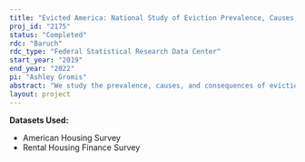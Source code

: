 ```yaml
---
title: "Evicted America: National Study of Eviction Prevalence, Causes, and Consequences"
proj_id: "2175"
status: "Completed"
rdc: "Baruch"
rdc_type: "Federal Statistical Research Data Center"
start_year: "2019"
end_year: "2022"
pi: "Ashley Gromis"
abstract: "We study the prevalence, causes, and consequences of eviction in the United States. We will use the 2017 American Housing Survey, which contains measures of informal as well as formal eviction, and the 2018 Rental Housing Finance Survey, when it becomes available. We will first produce national and regional estimates of the prevalence of types of evictions, comparing the frequency of formal and informal eviction. Next, we will document the causes of eviction, focusing on the importance of demographic and socioeconomic factors, including family type, gender, and income level. To inform policy and programmatic responses, we will then analyze the consequences of eviction on housing search, housing quality, and neighborhood quality. We will employ logistic regression models that account for other factors relevant to our outcomes."
layout: project
---
```


**Datasets Used:**

  - American Housing Survey 
  - Rental Housing Finance Survey 

